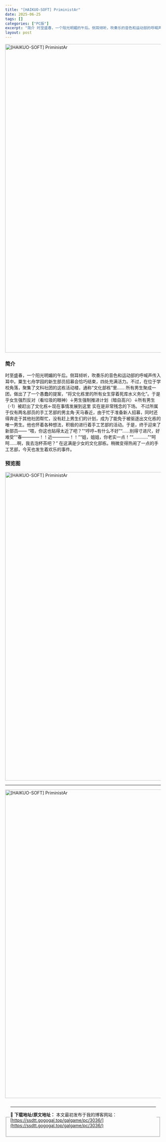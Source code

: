 ```yaml
---
title: "[HAIKUO-SOFT] PriministAr"
date: 2025-06-25
tags: []
categories: ["PC版"]
excerpt: "简介 时至盛春，一个阳光明媚的午后。侧耳倾听，吹奏乐的音色和运动部的呼喊声传入耳中。粟生七舟学园的新生部员招募会恰巧结束，四处充满活力。不过，在位于学校角落，聚集了文科社团的这栋活动楼，通称“文化部栋”里…… 所有男生聚成一团，做出了了一个愚蠢的提案，“将文化栋里的所有女生穿着死库水义务化”。于是乎&hellip;"
layout: post
---
```



<p><img decoding="async"   src="https://ssdtt.gogogal.top/wp-content/uploads/2025/06/b8ff7-00.webp" loading="lazy" alt="[HAIKUO-SOFT] PriministAr" style="display: block; margin-left: auto; margin-right: auto; width: 1000px;" /></p>
<div>
<h3>简介</h3>
</p></div>
<p>时至盛春，一个阳光明媚的午后。侧耳倾听，吹奏乐的音色和运动部的呼喊声传入耳中。粟生七舟学园的新生部员招募会恰巧结束，四处充满活力。不过，在位于学校角落，聚集了文科社团的这栋活动楼，通称“文化部栋”里…… 所有男生聚成一团，做出了了一个愚蠢的提案，“将文化栋里的所有女生穿着死库水义务化”。于是乎女生强烈反对（看垃圾的眼神）↓男生强制推进计划（暗自高兴）↓所有男生（-1）被赶出了文化栋←现在事情发展到这里 实在是非常残念的下场。 不过所属于仅有两名部员的手工艺部的男主角·天马春近，由于忙于准备新人招募，同时还得奔走于其他社团帮忙，没有赶上男生们的计划，成为了能免于被驱逐出文化栋的唯一男生。他也怀着各种想法，积极的进行着手工艺部的活动。于是，终于迎来了新部员—— “喂，你这也贴得太近了吧？”“哼哼~有什么不好”“……别得寸进尺，好难受”“春————！！近————！！”“姐，姐姐，你老实一点！”“…………”“呵呵……啊，我去泡杯茶吧？” 在这满是少女的文化部栋。稍微变得热闹了一点的手工艺部，今天也发生着欢乐的事件。</p>
<h3>预览图</h3>
<p><img decoding="async"   src="https://ssdtt.gogogal.top/wp-content/uploads/2025/06/a308a-01.webp" loading="lazy" alt="[HAIKUO-SOFT] PriministAr" style="display: block; margin-left: auto; margin-right: auto; width: 1000px;" /></p>
<hr />
<p><img decoding="async"   src="https://ssdtt.gogogal.top/wp-content/uploads/2025/06/7d725-02.webp" loading="lazy" alt="[HAIKUO-SOFT] PriministAr" style="display: block; margin-left: auto; margin-right: auto; width: 1000px;" /></p>
<div> </div>
<fieldset>
<legend>


---
📖 **下载地址/原文地址：** 本文最初发布于我的博客网站：[https://ssdtt.gogogal.top/galgame/pc/3036/](https://ssdtt.gogogal.top/galgame/pc/3036/)
